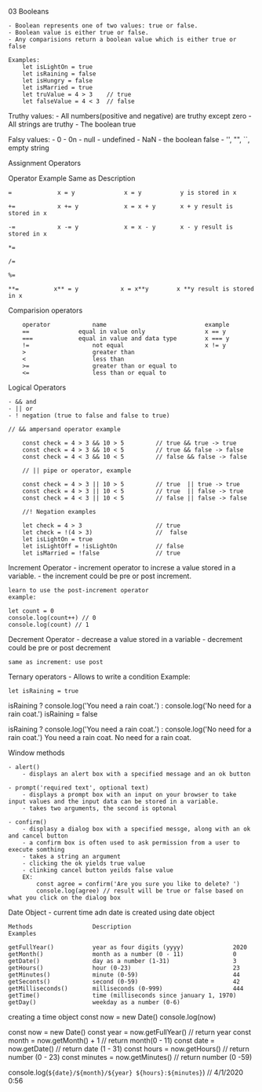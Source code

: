 03 Booleans

    - Boolean represents one of two values: true or false.
    - Boolean value is either true or false.
    - Any comparisions return a boolean value which is either true or false

    Examples:
        let isLightOn = true
        let isRaining = false
        let isHungry = false
        let isMarried = true
        let truValue = 4 > 3    // true
        let falseValue = 4 < 3  // false

Truthy values:
    - All numbers(positive and negative) are truthy except zero
    - All strings are truthy
    - The boolean true

Falsy values:
    - 0
    - 0n
    - null
    - undefined
    - NaN
    - the boolean false
    - '', "", ``, empty string

Assignment Operators

Operator        Example             Same as         Description

    =             x = y              x = y           y is stored in x
    
    +=            x += y             x = x + y       x + y result is stored in x

    -=            x -= y             x = x - y       x - y result is stored in x

    *=

    /=

    %=          

    **=          x** = y            x = x**y        x **y result is stored in x


Comparision operators

        operator            name                            example
        ==              equal in value only                 x == y
        ===             equal in value and data type        x === y
        !=                  not equal                       x != y
        >                   greater than
        <                   less than
        >=                  greater than or equal to
        <=                  less than or equal to 

Logical Operators

    - && and
    - || or
    - ! negation (true to false and false to true)

    // && ampersand operator example

        const check = 4 > 3 && 10 > 5         // true && true -> true
        const check = 4 > 3 && 10 < 5         // true && false -> false
        const check = 4 < 3 && 10 < 5         // false && false -> false

        // || pipe or operator, example

        const check = 4 > 3 || 10 > 5         // true  || true -> true
        const check = 4 > 3 || 10 < 5         // true  || false -> true
        const check = 4 < 3 || 10 < 5         // false || false -> false

        //! Negation examples

        let check = 4 > 3                     // true
        let check = !(4 > 3)                  //  false
        let isLightOn = true
        let isLightOff = !isLightOn           // false
        let isMarried = !false                // true

Increment Operator
    - increment operator to increse a value stored in a variable.
    - the increment could be pre or post increment.

    learn to use the post-increment operator
    example:

    let count = 0
    console.log(count++) // 0
    console.log(count) // 1

Decrement Operator
    - decrease a value stored in a variable
    - decrement could be pre or post decrement

    same as increment: use post



Ternary operators
    -  Allows to write a condition
    Example:

    let isRaining = true
isRaining
  ? console.log('You need a rain coat.')
  : console.log('No need for a rain coat.')
isRaining = false

isRaining
  ? console.log('You need a rain coat.')
  : console.log('No need for a rain coat.')
You need a rain coat.
No need for a rain coat.


Window methods
    
    - alert()
        - displays an alert box with a specified message and an ok button

    - prompt('required text', optional text)
        - displays a prompt box with an input on your browser to take input values and the input data can be stored in a variable.
        - takes two arguments, the second is optonal

    - confirm()
        - displasy a dialog box with a specified messge, along with an ok and cancel button
        - a confirm box is often used to ask permission from a user to execute somthing
        - takes a string an argument
        - clicking the ok yields true value
        - clinking cancel button yeilds false value
        EX:
            const agree = confirm('Are you sure you like to delete? ')
            console.log(agree) // result will be true or false based on what you click on the dialog box

Date Object
    - current time adn date is created using date object
    
    Methods                 Description                             Examples
    
    getFullYear()           year as four digits (yyyy)              2020
    getMonth()              month as a number (0 - 11)              0
    getDate()               day as a number (1-31)                  3
    getHours()              hour (0-23)                             23
    getMinutes()            minute (0-59)                           44
    getSeconts()            second (0-59)                           42
    getMilliseconds()       milliseconds (0-999)                    444
    getTime()               time (milliseconds since january 1, 1970) 
    getDay()                weekday as a number (0-6)


creating a time object
    const now = new Date()
    console.log(now)

const now = new Date()
const year = now.getFullYear() // return year
const month = now.getMonth() + 1 // return month(0 - 11)
const date = now.getDate() // return date (1 - 31)
const hours = now.getHours() // return number (0 - 23)
const minutes = now.getMinutes() // return number (0 -59)

console.log(`${date}/${month}/${year} ${hours}:${minutes}`) // 4/1/2020 0:56
